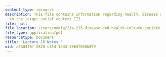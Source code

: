 ```yaml
---
content_type: resource
description: This file contains information regarding health, disease and healing
  in the larger social context III.
file: null
file_location: /coursemedia/21a-215-disease-and-health-culture-society-and-ethics-spring-2012/a53d430f3828c3fd14433364f040b079_MIT21A_215S12_lecture_18.pdf
file_type: application/pdf
resourcetype: Document
title: 'Lecture 18 Notes '
uid: a53d430f-3828-c3fd-1443-3364f040b079
---
```

